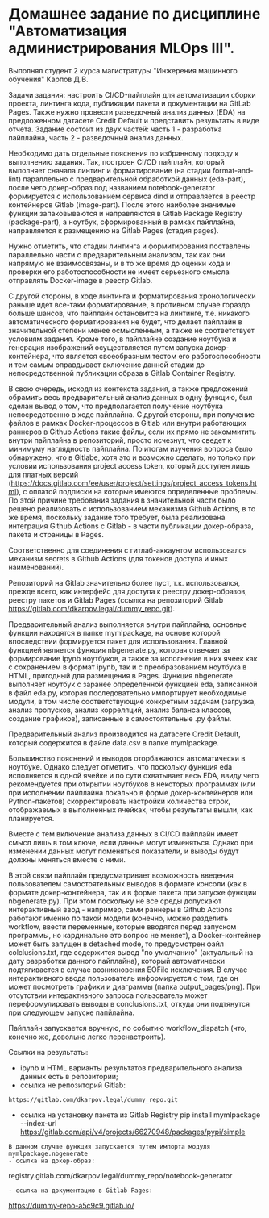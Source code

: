 # Домашнее задание по дисциплине "Автоматизация администрирования MLOps III".
Выполнял студент 2 курса магистратуры "Инжерения машинного обучения" Карпов Д.В.

Задачи задания: настроить CI/CD-пайплайн для автоматизации сборки проекта, линтинга кода, публикации пакета и документации на GitLab Pages. Также нужно провести разведочный анализ данных (EDA) на предложенном датасете Credit Default и представить результаты в виде отчета. Задание состоит из двух частей: часть 1 - разработка пайплайна, часть 2 - разведочный анализ данных.

Необходимо дать отдельные пояснения по избранному подходу к выполнению задания.
Так, построен CI/CD пайплайн, который выполняет сначала линтинг и форматирование (на стадии format-and-lint) параллельно с предварительной обработкой данных (eda-part), после чего докер-образ под названием notebook-generator формируется с использованием сервиса dind и отправляется в реестр контейнеров Gitlab (image-part). После этого наиболее значимые функции запаковываются и направляются в Gitlab Package Registry (package-part), а ноутбук, сформированный в рамках пайплайна, направляется к размещению на Gitlab Pages (стадия pages).

Нужно отметить, что стадии линтинга и формитирования поставлены параллельно части с предварительным анализом, так как они напрямую не взаимосвязаны, и в то же время до оценки кода и проверки его работоспособности не имеет серьезного смысла отправлять Docker-image в реестр Gitlab.

С другой стороны, в ходе линтинга и форматирования хронологически раньше идет все-таки форматирование, в противном случае гораздо больше шансов, что пайплайн остановится на линтинге, т.е. никакого автоматического форматирования не будет, что делает пайплайн в значительной степени менее осмысленным, а также не соответствует условиям задания.
Кроме того, в пайплайне создание ноутбука и генерация изображений осуществляется путем запуска докер-контейнера, что является своеобразным тестом его работоспособности и тем самым оправдывает включение данной стадии до непосредственной публикации образа в Gitlab Container Registry.

В свою очередь, исходя из контекста задания, а также предложений обрамить весь предварительный анализ данных в одну функцию, был сделан вывод о том, что предполагается получение ноутбука непосредственно в ходе пайплайна. С другой стороны, при получение файлов в рамках Docker-процессов в Gitlab или внутри работающих раннеров в Github Actions такие файлы, если их прямо не закоммитить внутри пайплайна в репозиторий, просто исчезнут, что сведет к минимуму наглядность пайплайна. По итогам изучения вопроса было обнаружено, что в Gitlabe, хотя это и возможно сделать, но только при условии использования project access token, который доступен лишь для платных версий (https://docs.gitlab.com/ee/user/project/settings/project_access_tokens.html), с оплатой подписки на которые имеются определенные проблемы. По этой причине требования задания в значительной части было решено реализовать с использованием механизма Github Actions, в то же время, поскольку задание того требует, была реализована интеграция Github Actions с Gitlab - в части публикации докер-образа, пакета и страницы в Pages.

Соответственно для соединения с гитлаб-аккаунтом использовался механизм secrets в Github Actions (для токенов доступа и иных наименований).

Репозиторий на Gitlab значительно более пуст, т.к. использовался, прежде всего, как интерфейс для доступа к реестру докер-образов, реестру пакетов и Gitlab Pages (ссылка на репозиторий Gitlab https://gitlab.com/dkarpov.legal/dummy_repo.git).

Предварительный анализ выполняется внутри пайплайна, основные функции находятся в папке mymlpackage, на основе которой впоследствии формируется пакет для использования.
Главной функцией является функция nbgenerate.py, которая отвечает за формирование ipynb ноутбуков, а также за исполнение в них ячеек как с сохранением в формат ipynb, так и с преобразованием ноутбука в HTML, пригодный для размещения в Pages. Функция nbgenerate выполняет ноутбук с заранее определенной функцией eda, записанной в файл eda.py, которая последовательно импортирует необходимые модули, в том числе соответствующие конкретным задачам (загрузка, анализ пропусков, анализ корреляций, анализ баланса классов, создание графиков), записанные в самостоятельные .py файлы.

Предварительный анализ производится на датасете Credit Default, который содержится в файле data.csv в папке mymlpackage.

Большинство пояснений и выводов оторбажаются автоматически в ноутбуке. Однако следует отметить, что поскольку функция eda исполняется в одной ячейке и по сути охватывает весь EDA, ввиду чего рекомендуется при открытии ноутбуков в некоторых программах (или при исполнении пайплайна локально в форме докер-контейнеров или Python-пакетов) скорректировать настройки количества строк, отображаемых в выполненных ячейках, чтобы результаты вышли, как планируется.

Вместе с тем включение анализа данных в CI/CD пайплайн имеет смысл лишь в том ключе, если данные могут изменяться. Однако при изменении данных могут поменяться показатели, и выводы будут должны меняться вместе с ними.

В этой связи пайплайн предусматривает возможность введения пользователем самостоятельных выводов в формате консоли (как в формате докер-контейнера, так и в форме пакета при запуске функции nbgenerate.py). При этом поскольку не все среды допускают интерактивный ввод - например, сами раннеры в Github Actions работают именно по такой модели (конечно, можно разделить workflow, ввести переменные, которые вводятся перед запуском программы, но кардинально это вопрос не меняет), а Docker-контейнер может быть запущен в detached mode, то предусмотрен файл colclusions.txt, где содержится вывод "по умолчанию" (актуальный на дату разработки данного пайплайна), который автоматически подтягивается в случае возникновения EOFile исключения. В случае интерактивного ввода пользователь информируется о том, где он может посмотреть графики и диаграммы (папка output_pages/png). При отсутствии интерактивного запроса пользователь может переформулировать выводы в conclusions.txt, откуда они подтянутся при следующем запуске папйлайна.

Пайплайн запускается вручную, по событию workflow_dispatch (что, конечно же, довольно легко перенастроить).

Ссылки на результаты:
- ipynb и HTML варианты результатов предварительного анализа данных есть в репозитории;
- ссылка не репозиторий Gitlab:
```
https://gitlab.com/dkarpov.legal/dummy_repo.git
```
- ссылка на установку пакета из Gitlab Registry
pip install mymlpackage --index-url https://gitlab.com/api/v4/projects/66270948/packages/pypi/simple

```
В данном случае функция запускается путем импорта модуля mymlpackage.nbgenerate
- ссылка на докер-образ:
```
registry.gitlab.com/dkarpov.legal/dummy_repo/notebook-generator
```
- ссылка на документацию в Gitlab Pages:
```
https://dummy-repo-a5c9c9.gitlab.io/
```
